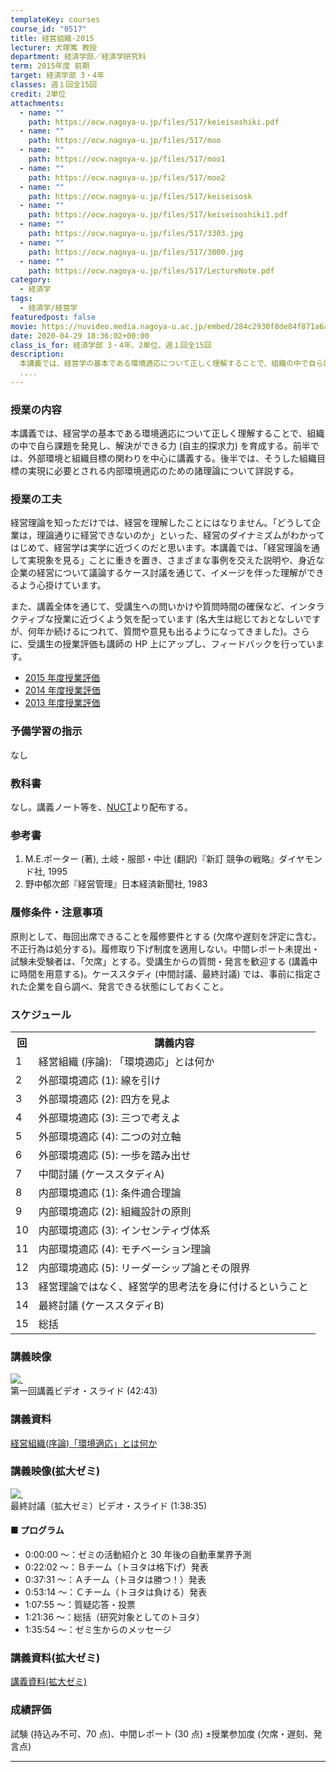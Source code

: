 ```yaml
---
templateKey: courses
course_id: "0517"
title: 経営組織-2015
lecturer: 犬塚篤 教授
department: 経済学部／経済学研究科
term: 2015年度 前期
target: 経済学部 3・4年
classes: 週１回全15回
credit: 2単位
attachments:
  - name: ""
    path: https://ocw.nagoya-u.jp/files/517/keieisoshiki.pdf
  - name: ""
    path: https://ocw.nagoya-u.jp/files/517/moo
  - name: ""
    path: https://ocw.nagoya-u.jp/files/517/moo1
  - name: ""
    path: https://ocw.nagoya-u.jp/files/517/moo2
  - name: ""
    path: https://ocw.nagoya-u.jp/files/517/keiseisosk
  - name: ""
    path: https://ocw.nagoya-u.jp/files/517/keiseisoshiki1.pdf
  - name: ""
    path: https://ocw.nagoya-u.jp/files/517/3303.jpg
  - name: ""
    path: https://ocw.nagoya-u.jp/files/517/3000.jpg
  - name: ""
    path: https://ocw.nagoya-u.jp/files/517/LectureNote.pdf
category:
  - 経済学
tags:
  - 経済学/経営学
featuredpost: false
movie: https://nuvideo.media.nagoya-u.ac.jp/embed/284c2930f8de84f871a6a55d48cd3b3bf1c88c36
date: 2020-04-29 18:36:02+00:00
class_is_for: 経済学部 3・4年、2単位、週１回全15回
description:
  本講義では、経営学の基本である環境適応について正しく理解することで、組織の中で自ら課題を発見し、解決ができる力 (自主的探求力) を育成する。前半では、外部環境と組織目標の関わりを中心に講義する。後半では、そうした組織目標の実現に必要とされる内部環境適応のための諸理論について詳説する。
  ....
---
```


### 授業の内容

本講義では、経営学の基本である環境適応について正しく理解することで、組織の中で自ら課題を発見し、解決ができる力 (自主的探求力) を育成する。前半では、外部環境と組織目標の関わりを中心に講義する。後半では、そうした組織目標の実現に必要とされる内部環境適応のための諸理論について詳説する。

### 授業の工夫

経営理論を知っただけでは、経営を理解したことにはなりません。「どうして企業は，理論通りに経営できないのか」といった、経営のダイナミズムがわかってはじめて、経営学は実学に近づくのだと思います。本講義では、「経営理論を通して実現象を見る」ことに重きを置き、さまざまな事例を交えた説明や、身近な企業の経営について議論するケース討議を通じて、イメージを伴った理解ができるよう心掛けています。

また、講義全体を通じて、受講生への問いかけや質問時間の確保など、インタラクティブな授業に近づくよう気を配っています (名大生は総じておとなしいですが、何年か続けるにつれて、質問や意見も出るようになってきました)。さらに、受講生の授業評価も講師の HP 上にアップし、フィードバックを行っています。

- [2015 年度授業評価](http://www.soec.nagoya-u.ac.jp/%7Einu/classes/ungra_organization2015.htm)
- [2014 年度授業評価](http://www.soec.nagoya-u.ac.jp/%7Einu/classes/ungra_organization2014.htm)
- [2013 年度授業評価](http://www.soec.nagoya-u.ac.jp/%7Einu/classes/ungra_organization2013.htm)

### 予備学習の指示

なし

### 教科書

なし。講義ノート等を、[NUCT](https://ct.nagoya-u.ac.jp/portal)より配布する。

### 参考書

1. M.E.ポーター (著), 土岐・服部・中辻 (翻訳)『新訂 競争の戦略』ダイヤモンド社, 1995
2. 野中郁次郎『経営管理』日本経済新聞社, 1983

### 履修条件・注意事項

原則として、毎回出席できることを履修要件とする (欠席や遅刻を評定に含む。不正行為は処分する)。履修取り下げ制度を適用しない。中間レポート未提出・試験未受験者は、「欠席」とする。受講生からの質問・発言を歓迎する (講義中に時間を用意する)。ケーススタディ (中間討議、最終討議) では、事前に指定された企業を自ら調べ、発言できる状態にしておくこと。

<h3>スケジュール</h3>
<table class="basic" width="455">
<tr>
<th width="20" class="center">回</th>
<th width="435" class="center">講義内容</th>
</tr>
<tr>
<td width="20" class="center">1</td>
<td width="435">経営組織 (序論): 「環境適応」とは何か</td>
</tr>
<tr>
<td width="20" class="center">2</td>
<td width="435">外部環境適応 (1): 線を引け</td>
</tr>
<tr>
<td width="20" class="center">3</td>
<td width="435">外部環境適応 (2): 四方を見よ</td>
</tr>
<tr>
<td width="20" class="center">4</td>
<td width="435">外部環境適応 (3): 三つで考えよ</td>
</tr>
<tr>
<td width="20" class="center">5</td>
<td width="435">外部環境適応 (4): 二つの対立軸</td>
</tr>
<tr>
<td width="20" class="center">6</td>
<td width="435">外部環境適応 (5): 一歩を踏み出せ</td>
</tr>
<tr>
<td width="20" class="center">7</td>
<td width="435">中間討議 (ケーススタディA)</td>
</tr>
<tr>
<td width="20" class="center">8</td>
<td width="435">内部環境適応 (1): 条件適合理論</td>
</tr>
<tr>
<td width="20" class="center">9</td>
<td width="435">内部環境適応 (2): 組織設計の原則</td>
</tr>
<tr>
<td width="20" class="center">10</td>
<td width="435">内部環境適応 (3): インセンティヴ体系</td>
</tr>
<tr>
<td width="20" class="center">11</td>
<td width="435">内部環境適応 (4): モチベーション理論</td>
</tr>
<tr>
<td width="20" class="center">12</td>
<td width="435">内部環境適応 (5): リーダーシップ論とその限界</td>
</tr>
<tr>
<td width="20" class="center">13</td>
<td width="435">経営理論ではなく、経営学的思考法を身に付けるということ</td>
</tr>
<tr>
<td width="20" class="center">14</td>
<td width="435">最終討議 (ケーススタディB)</td>
</tr>
<tr>
<td width="20" class="center">15</td>
<td width="435">総括</td>
</tr>
</table>

### 講義映像

<a href="https://nuvideo.media.nagoya-u.ac.jp/embed/284c2930f8de84f871a6a55d48cd3b3bf1c88c36" target="blank">![ ](https://ocw.nagoya-u.jp/files/517/3000.jpg) </a>
<br>第一回講義ビデオ・スライド (42:43)

### 講義資料

[経営組織(序論)「環境適応」とは何か](https://ocw.nagoya-u.jp/files/517/keiseisoshiki1.pdf) </p>

### 講義映像(拡大ゼミ)

<a href="https://nuvideo.media.nagoya-u.ac.jp/embed/342a80e6918dad8f55a0ae29fd7bcad19d74d0c7" target= "blank">![ ](https://ocw.nagoya-u.jp/files/517/3303.jpg) </a>
<br>最終討議（拡大ゼミ）ビデオ・スライド (1:38:35)

#### ■ プログラム

- 0:00:00 ～：ゼミの活動紹介と 30 年後の自動車業界予測
- 0:22:02 ～：Ｂチーム（トヨタは格下げ）発表
- 0:37:31 ～：Ａチーム（トヨタは勝つ！）発表
- 0:53:14 ～：Ｃチーム（トヨタは負ける）発表
- 1:07:55 ～：質疑応答・投票
- 1:21:36 ～：総括（研究対象としてのトヨタ）
- 1:35:54 ～：ゼミ生からのメッセージ

### 講義資料(拡大ゼミ)

[講義資料(拡大ゼミ)](https://ocw.nagoya-u.jp/files/517/LectureNote.pdf)

### 成績評価

試験 (持込み不可、70 点)、中間レポート (30 点) &plusmn;授業参加度 (欠席・遅刻、発言点)

---
